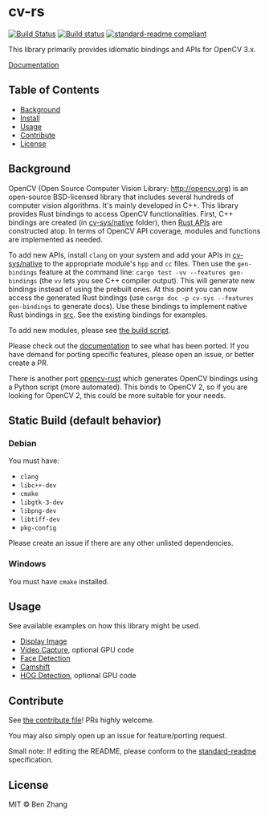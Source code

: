 # cv-rs

[![Build Status][travis-image]][travis-url]
[![Build status][appveyor-image]][appveyor-url]
[![standard-readme compliant][standard-readme-image]][standard-readme-url]

This library primarily provides idiomatic bindings and APIs for OpenCV 3.x.

[Documentation](https://nebgnahz.github.io/cv-rs/cv/)

## Table of Contents

- [Background](#background)
- [Install](#install)
- [Usage](#usage)
- [Contribute](#contribute)
- [License](#license)

## Background

OpenCV (Open Source Computer Vision Library: http://opencv.org) is an
open-source BSD-licensed library that includes several hundreds of computer
vision algorithms. It's mainly developed in C++. This library provides Rust
bindings to access OpenCV functionalities. First, C++ bindings are created
(in [cv-sys/native](cv-sys/native) folder), then [Rust APIs](src/lib.rs) are constructed
atop. In terms of OpenCV API coverage, modules and functions are implemented as needed.

To add new APIs, install `clang` on your system and add your APIs in
[cv-sys/native](cv-sys/native) to the appropriate module's `hpp` and `cc` files.
Then use the `gen-bindings` feature at the command line:
`cargo test -vv --features gen-bindings` (the `vv` lets you see
C++ compiler output). This will generate new bindings instead
of using the prebuilt ones. At this point you can now access the generated Rust
bindings (use `cargo doc -p cv-sys --features gen-bindings` to generate docs).
Use these bindings to implement native Rust bindings in [src](src). See the
existing bindings for examples.

To add new modules, please see [the build script](cv-sys/build.rs).

Please check out the [documentation](https://nebgnahz.github.io/cv-rs/cv/) to
see what has been ported. If you have demand for porting specific features,
please open an issue, or better create a PR.

There is another port [opencv-rust](https://github.com/kali/opencv-rust/) which
generates OpenCV bindings using a Python script (more automated). This binds
to OpenCV 2, so if you are looking for OpenCV 2, this could be more suitable for
your needs.

## Static Build (default behavior)

### Debian

You must have:

- `clang`
- `libc++-dev`
- `cmake`
- `libgtk-3-dev`
- `libpng-dev`
- `libtiff-dev`
- `pkg-config`

Please create an issue if there are any other unlisted dependencies.

### Windows

You must have `cmake` installed.

## Usage

See available examples on how this library might be used.

- [Display Image](examples/display_image.rs)
- [Video Capture](examples/video_capture.rs), optional GPU code
- [Face Detection](examples/face_detect.rs)
- [Camshift](examples/camshift.rs)
- [HOG Detection](examples/hog.rs), optional GPU code

## Contribute

See [the contribute file](CONTRIBUTING.md)! PRs highly welcome.

You may also simply open up an issue for feature/porting request.

Small note: If editing the README, please conform to the
[standard-readme](https://github.com/RichardLitt/standard-readme) specification.

## License

MIT © Ben Zhang

<!-- links -->
[travis-image]: https://travis-ci.org/nebgnahz/cv-rs.svg?branch=master
[travis-url]: https://travis-ci.org/nebgnahz/cv-rs
[appveyor-image]: https://ci.appveyor.com/api/projects/status/dutogjshst3oyra2/branch/master?svg=true
[appveyor-url]: https://ci.appveyor.com/project/nebgnahz/cv-rs
[standard-readme-image]: https://img.shields.io/badge/standard--readme-OK-green.svg?style=flat-square
[standard-readme-url]: https://github.com/RichardLitt/standard-readme
[opencv-intro]: http://docs.opencv.org/3.1.0/df/d65/tutorial_table_of_content_introduction.html
